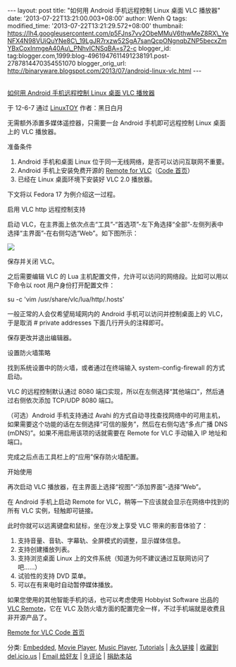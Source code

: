 --- layout: post title: "如何用 Android 手机远程控制 Linux 桌面 VLC
播放器" date: '2013-07-22T13:21:00.003+08:00' author: Wenh Q tags:
modified\_time: '2013-07-22T13:21:29.572+08:00' thumbnail:
https://lh4.googleusercontent.com/p5FJns7vv2ObeMMuV6thwMeZ8RX\_YeNFX4N98VUiQuYNe8C\_19LgJR7rxzw52SgA7sanQcpONgnqbZNP5becxZmYBxCoxInmgeA40Au\_PNhvICNSqBA=s72-c
blogger\_id:
tag:blogger.com,1999:blog-4961947611491238191.post-2787814470354551070
blogger\_orig\_url:
http://binaryware.blogspot.com/2013/07/android-linux-vlc.html ---

[\
如何用 Android 手机远程控制 Linux 桌面 VLC
播放器](http://linuxtoy.org/archives/howto-remote-control-linux-desktop-vlc-player-from-android-mobile.html)

于 12-6-7 通过 [LinuxTOY](http://linuxtoy.org/) 作者：黑日白月

无需额外添置多媒体遥控器，只需要一台 Android 手机即可远程控制 Linux
桌面上的 VLC 播放器。

准备条件

1.  Android 手机和桌面 Linux
    位于同一无线网络，是否可以访问互联网不重要。
2.  Android 手机上安装免费开源的 [Remote for
    VLC](https://play.google.com/store/apps/details?id=org.peterbaldwin.client.android.vlcremote)（[Code
    首页](http://code.google.com/p/android-vlc-remote/)）
3.  已经在 Linux 桌面环境下安装好 VLC 2.0 播放器。

下文将以 Fedora 17 为例介绍这一过程。

启用 VLC http 远程控制支持

启动
VLC，在主界面上依次点击“工具”-“首选项”-左下角选择“全部”-左侧列表中选择“主界面”-在右侧勾选“Web”。如下图所示：

![](https://lh4.googleusercontent.com/p5FJns7vv2ObeMMuV6thwMeZ8RX_YeNFX4N98VUiQuYNe8C_19LgJR7rxzw52SgA7sanQcpONgnqbZNP5becxZmYBxCoxInmgeA40Au_PNhvICNSqBA)

保存并关闭 VLC。

之后需要编辑 VLC 的 Lua
主机配置文件，允许可以访问的网络段。比如可以用以下命令以 root
用户身份打开配置文件：

su -c 'vim /usr/share/vlc/lua/http/.hosts'

一般正常的人会仅希望局域网内的 Android 手机可以访问并控制桌面上的
VLC，于是取消 \# private addresses 下面几行开头的注释即可。

保存更改并退出编辑器。

设置防火墙策略

找到系统设置中的防火墙，或者通过在终端输入 system-config-firewall
的方式启动。

VLC 的远程控制默认通过 8080
端口实现，所以在左侧选择“其他端口”，然后通过右侧依次添加 TCP/UDP 8080
端口。

（可选）Android 手机支持通过 Avahi
的方式自动寻找查找网络中的可用主机，如果需要这个功能的话在左侧选择“可信的服务”，然后在右侧勾选“多点广播
DNS (mDNS)”。如果不用启用该项的话就需要在 Remote for VLC 手动输入 IP
地址和端口。

完成之后点击工具栏上的“应用”保存防火墙配置。

开始使用

再次启动 VLC 播放器，在主界面上选择“视图”-“添加界面”-选择“Web”。

在 Android 手机上启动 Remote for
VLC，稍等一下应该就会显示在网络中找到的所有 VLC 实例，轻触即可链接。

此时你就可以远离键盘和鼠标，坐在沙发上享受 VLC 带来的影音体验了：

1.  支持音量、音轨、字幕轨、全屏模式的调整，显示媒体信息。
2.  支持创建播放列表。
3.  支持浏览桌面 Linux
    上的文件系统（知道为何不建议通过互联网访问了吧……）
4.  试验性的支持 DVD 菜单。
5.  可以在有来电时自动暂停媒体播放。

如果您使用的其他智能手机的话，也可以考虑使用 Hobbyist Software 出品的
[VLC Remote](http://hobbyistsoftware.com/VLC-more)，它在 VLC
及防火墙方面的配置完全一样，不过手机端就是收费且非开源产品了。

[Remote for VLC Code 首页](http://code.google.com/p/android-vlc-remote/)

[](http://code.google.com/p/android-vlc-remote/)

分类: [Embedded](http://linuxtoy.org/category/embedded), [Movie
Player](http://linuxtoy.org/category/apps/movie-player), [Music
Player](http://linuxtoy.org/category/apps/music-player),
[Tutorials](http://linuxtoy.org/category/tutorials) |
[永久链接](http://linuxtoy.org/archives/howto-remote-control-linux-desktop-vlc-player-from-android-mobile.html) |
[收藏到
del.icio.us](http://delicious.com/save?url=http://linuxtoy.org/archives/howto-remote-control-linux-desktop-vlc-player-from-android-mobile.html&title=%E5%A6%82%E4%BD%95%E7%94%A8+Android+%E6%89%8B%E6%9C%BA%E8%BF%9C%E7%A8%8B%E6%8E%A7%E5%88%B6+Linux+%E6%A1%8C%E9%9D%A2+VLC+%E6%92%AD%E6%94%BE%E5%99%A8) |
[Email
给好友](https://www.blogger.com/blogger.g?blogID=4961947611491238191) |
[9
评论](http://linuxtoy.org/archives/howto-remote-control-linux-desktop-vlc-player-from-android-mobile.html#comments) |
[捐助本站](http://linuxtoy.org/faq/donate)
